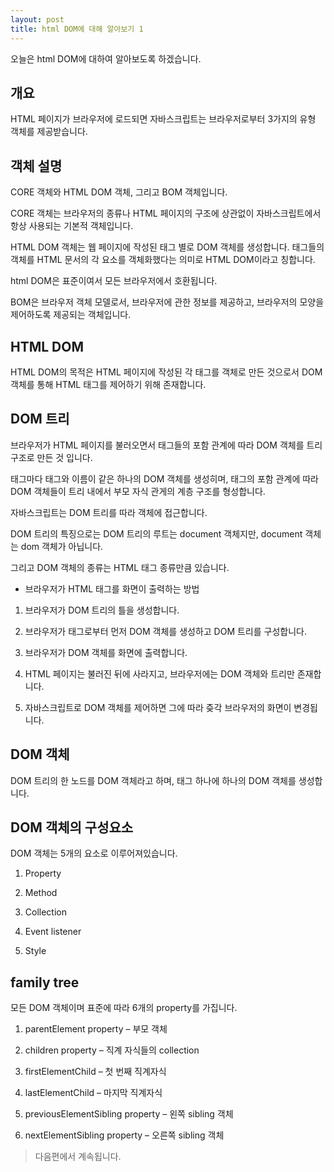 ```yaml
---
layout: post
title: html DOM에 대해 알아보기 1
---
```


오늘은 html DOM에 대하여 알아보도록 하겠습니다.

## 개요

HTML 페이지가 브라우저에 로드되면 자바스크립트는 브라우저로부터 3가지의 유형 객체를 제공받습니다.

## 객체 설명

CORE 객체와 HTML DOM 객체, 그리고 BOM 객체입니다.

CORE 객체는 브라우저의 종류나 HTML 페이지의 구조에 상관없이 자바스크립트에서 항상 사용되는 기본적 객체입니다.

HTML DOM 객체는 웹 페이지에 작성된 태그 별로 DOM 객체를 생성합니다.
태그들의 객체를 HTML 문서의 각 요소를 객체화했다는 의미로 HTML DOM이라고 칭합니다.

html DOM은 표준이여서 모든 브라우저에서 호환됩니다.

BOM은 브라우저 객체 모델로서, 브라우저에 관한 정보를 제공하고, 브라우저의 모양을 제어하도록 제공되는 객체입니다.

## HTML DOM

HTML DOM의 목적은 HTML 페이지에 작성된 각 태그를 객체로 만든 것으로서 DOM 객체를 통해 HTML 태그를 제어하기 위해 존재합니다.


## DOM 트리

브라우저가 HTML 페이지를 불러오면서 태그들의 포함 관계에 따라 DOM 객체를 트리 구조로 만든 것 입니다.

태그마다 태그와 이름이 같은 하나의 DOM 객체를 생성히며, 태그의 포함 관계에 따라 DOM 객체들이 트리 내에서 부모 자식 관게의 계층 구조를 형성합니다.

자바스크립트는 DOM 트리를 따라 객체에 접근합니다.

DOM 트리의 특징으로는 DOM 트리의 루트는 document 객체지만, document 객체는 dom 객체가 아닙니다.

그리고 DOM 객체의 종류는 HTML 태그 종류만큼 있습니다.

* 브라우저가 HTML 태그를 화면이 출력하는 방법

1. 브라우저가 DOM 트리의 틀을 생성합니다.

1. 브라우저가 태그로부터 먼저 DOM 객체를 생성하고 DOM 트리를 구성합니다.

1. 브라우저가 DOM 객체를 화면에 출력합니다.

1. HTML 페이지는 불러진 뒤에 사라지고, 브라우저에는 DOM 객체와 트리만 존재합니다.

1. 자바스크립트로 DOM 객체를 제어하면 그에 따라 즞각 브라우저의 화면이 변경됩니다.

## DOM 객체

DOM 트리의 한 노드를 DOM 객체라고 하며, 태그 하나에 하나의 DOM 객체를 생성합니다.

## DOM 객체의 구성요소

DOM 객체는 5개의 요소로 이루어져있습니다. 

1. Property

1. Method

1. Collection

1. Event listener

1. Style

## family tree

모든 DOM 객체이며 표준에 따라 6개의 property를 가집니다.

1. parentElement property – 부모 객체

1. children property – 직계 자식들의 collection

1. firstElementChild – 첫 번째 직계자식

1. lastElementChild – 마지막 직계자식

1. previousElementSibling property – 왼쪽 sibling 객체

1. nextElementSibling property – 오른쪽 sibling 객체

> 다음편에서 계속됩니다.